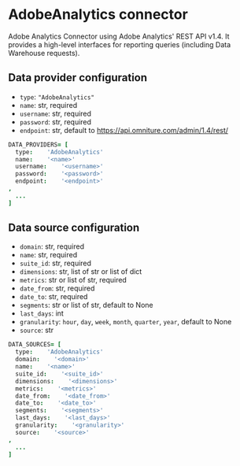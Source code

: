 # AdobeAnalytics connector

Adobe Analytics Connector using Adobe Analytics' REST API v1.4.
It provides a high-level interfaces for reporting queries (including Data Warehouse requests).

## Data provider configuration

* `type`: `"AdobeAnalytics"`
* `name`: str, required
* `username`: str, required
* `password`: str, required
* `endpoint`: str, default to https://api.omniture.com/admin/1.4/rest/

```coffee
DATA_PROVIDERS= [
  type:    'AdobeAnalytics'
  name:    '<name>'
  username:    '<username>'
  password:    '<password>'
  endpoint:    '<endpoint>'
,
  ...
]
```


## Data source configuration

* `domain`: str, required
* `name`: str, required
* `suite_id`: str, required
* `dimensions`: str, list of str or list of dict
* `metrics`: str or list of str, required
* `date_from`: str, required
* `date_to`: str, required
* `segments`: str or list of str, default to None
* `last_days`: int
* `granularity`: `hour`, `day`, `week`, `month`, `quarter`, `year`, default to None
* `source`: str

```coffee
DATA_SOURCES= [
  type:    'AdobeAnalytics'
  domain:    '<domain>'
  name:    '<name>'
  suite_id:    '<suite_id>'
  dimensions:    '<dimensions>'
  metrics:    '<metrics>'
  date_from:    '<date_from>'
  date_to:    '<date_to>'
  segments:    '<segments>'
  last_days:    '<last_days>'
  granularity:    '<granularity>'
  source:    '<source>'
,
  ...
]
```
